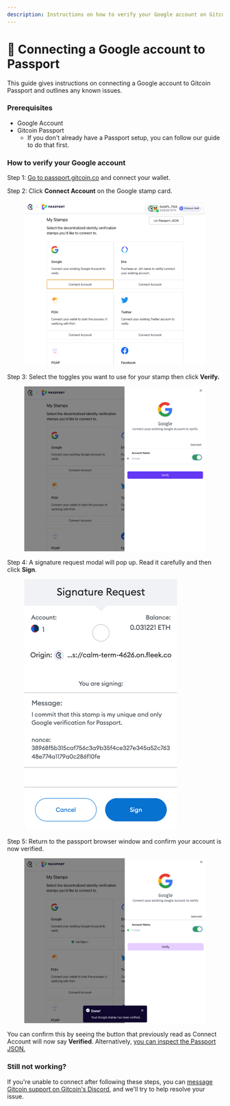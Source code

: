 ```yaml
---
description: Instructions on how to verify your Google account on Gitcoin Passport.
---
```


# 🔌 Connecting a Google account to Passport

This guide gives instructions on connecting a Google account to Gitcoin Passport and outlines any known issues.

### Prerequisites

* Google Account
* Gitcoin Passport
  * If you don't already have a Passport setup, you can follow our guide to do that first.

### How to verify your Google account

Step 1: [Go to passport.gitcoin.co](https://passport.gitcoin.co/) and connect your wallet.

Step 2: Click **Connect Account** on the Google stamp card.

<figure><img src="../../.gitbook/assets/google-one.png" alt=""><figcaption></figcaption></figure>

Step 3: Select the toggles you want to use for your stamp then click **Verify.**

<figure><img src="../../.gitbook/assets/google-two.png" alt=""><figcaption></figcaption></figure>

Step 4: A signature request modal will pop up. Read it carefully and then click **Sign**.

<figure><img src="../../.gitbook/assets/google-four.png" alt=""><figcaption></figcaption></figure>

Step 5: Return to the passport browser window and confirm your account is now verified.

<figure><img src="../../.gitbook/assets/google-five.png" alt=""><figcaption></figcaption></figure>

You can confirm this by seeing the button that previously read as Connect Account will now say **Verified**. Alternatively, [you can inspect the Passport JSON.](../common-questions/how-to-access-your-passport-json.md)

### Still not working?

If you're unable to connect after following these steps, you can [message Gitcoin support on Gitcoin's Discord](https://discord.gg/b5PEjyVFXT), and we'll try to help resolve your issue.
